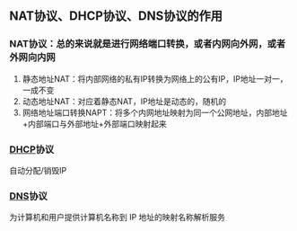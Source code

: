 ## NAT协议、DHCP协议、DNS协议的作用

### NAT协议：总的来说就是进行网络端口转换，或者内网向外网，或者外网向内网

1. 静态地址NAT：将内部网络的私有IP转换为网络上的公有IP，IP地址一对一，一成不变
2. 动态地址NAT：对应着静态NAT，IP地址是动态的，随机的
3. 网络地址端口转换NAPT：将多个内网地址映射为同一个公网地址，内部地址+内部端口与外部地址+外部端口映射起来

### [DHCP](https://docs.microsoft.com/zh-cn/windows-server/networking/technologies/dhcp/dhcp-top)协议

自动分配/销毁IP

### [DNS](https://docs.microsoft.com/zh-cn/windows-server/networking/dns/dns-top)协议

为计算机和用户提供计算机名称到 IP 地址的映射名称解析服务
